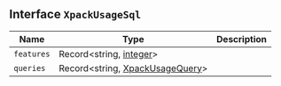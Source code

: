 ## Interface `XpackUsageSql`

| Name | Type | Description |
| - | - | - |
| `features` | Record<string, [integer](./integer.md)> | &nbsp; |
| `queries` | Record<string, [XpackUsageQuery](./XpackUsageQuery.md)> | &nbsp; |
